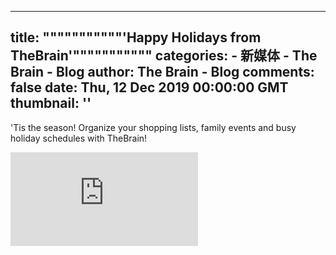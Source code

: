 
---
title: """""""""""'Happy Holidays from TheBrain'"""""""""""
categories: 
    - 新媒体
    - The Brain - Blog
author: The Brain - Blog
comments: false
date: Thu, 12 Dec 2019 00:00:00 GMT
thumbnail: ''
---

<div>   
<div class="center">
        <p>'Tis the season! Organize your shopping lists, family events and busy holiday schedules with TheBrain!</p>
      </div>
      <iframe class="blogVideo" src="https://www.youtube.com/embed/XePg-ctiMmk?rel=0&showinfo=0&autoplay=0" frameborder="0" allowfullscreen></iframe>
    
    
</div>
            